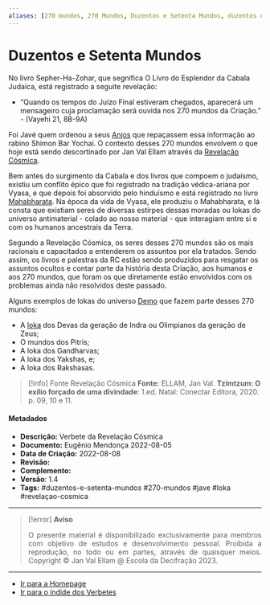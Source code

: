 ```yaml
---
aliases: [270 mundos, 270 Mundos, Duzentos e Setenta Mundos, duzentos e setenta mundos]
---
```


# Duzentos e Setenta Mundos

No livro Sepher-Ha-Zohar, que segnifica O Livro do Esplendor da Cabala Judaica, está registrado a seguite revelação:

-   “Quando os tempos do Juízo Final estiveram chegados, aparecerá um mensageiro cuja proclamação será ouvida nos 270 mundos da Criação.” - (Vayehi 21, 8B-9A)

Foi Javé quem ordenou a seus [Anjos](Anjos%20Clones.md) que repaçassem essa informação ao rabino Shimon Bar Yochai. O contexto desses 270 mundos envolvem o que hoje está sendo descortinado por Jan Val Ellam através da [Revelação Cósmica](Revelação%20Cósmica.md).

Bem antes do surgimento da Cabala e dos livros que compoem o judaísmo, existiu um conflito épico que foi registrado na tradição védica-ariana por Vyasa, e que depois foi absorvido pelo hinduísmo e está registrado no livro [Mahabharata](Mahabharata.md). Na época da vida de Vyasa, ele produziu o Mahabharata, e lá consta que existiam seres de diversas estirpes dessas moradas ou lokas do universo antimaterial - colado ao nosso material - que interagiam entre si e com os humanos ancestrais da Terra.

Segundo a Revelação Cósmica, os seres desses 270 mundos são os mais racionais e capacitados a entenderem os assuntos por ela tratados. Sendo assim, os livros e palestras da RC estão sendo produzidos para resgatar os assuntos ocultos e contar parte da história desta Criação, aos humanos e aos 270 mundos, que foram os que diretamente estão envolvidos com os problemas ainda não resolvidos deste passado.

Alguns exemplos de lokas do universo [Demo](Demos.md) que fazem parte desses 270 mundos:

-   A [loka](Árvore%20do%20Conhecimento/Verbetes/L/Loka.md) dos Devas da geração de Indra ou Olimpianos da geração de Zeus;
-   O mundos dos Pitris;
-   A loka dos Gandharvas;
-   A loka dos Yakshas, e;
-   A loka dos Rakshasas.

> [!info] Fonte Revelação Cósmica
> **Fonte:** ELLAM, Jan Val. **Tzimtzum: O exílio forçado de uma divindade**: 1.ed. Natal: Conectar Editora, 2020. p. 09, 10 e 11.

#### Metadados

-   **Descrição:** Verbete da Revelação Cósmica
-   **Documento:** Eugênio Mendonça 2022-08-05
-   **Data de Criação:** 2022-08-08
-   **Revisão:**
-   **Complemento:**
-   **Versão**: 1.4
-   **Tags:** #duzentos-e-setenta-mundos #270-mundos #jave #loka #revelaçao-cosmica

---
> [!error] **Aviso**
> <p align="justify">O presente material é disponibilizado exclusivamente para membros com objetivo de estudos e desenvolvimento pessoal. Proibida a reprodução, no todo ou em partes, através de quaisquer meios. Copyright © Jan Val Ellam @ Escola da Decifração 2023. </p>

---
- [Ir para a Homepage](Homepage.canvas)
- [Ir para o índide dos Verbetes](ÍNDIDE%20GERAL%20DOS%20VERBETES.canvas)